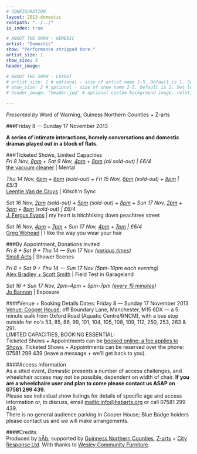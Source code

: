 ```yaml
---
# CONFIGURATION
layout: 2013-domestic
rootpath: "../../"
is_index: true

# ABOUT THE SHOW - GENERIC
artist: "Domestic"
show: "Performance stripped bare."
artist_size: 1
show_size: 3
header_image:

# ABOUT THE SHOW - LAYOUT
# artist_size: 1 # optional - size of artist name 1-5. Default is 1. Set longer names to lower values
# show_size: 2 # optional - size of show name 2-5. Default is 2. Set longer names to lower values
# header_image: "header.jpg" # optional custom background image, relative to current page

---
```

*Presented by* Word of Warning, Guiness Northern Counties + Z-arts       
 
###Friday 8 — Sunday 17 November 2013             
         
**A series of intimate interactions, homely conversations and domestic dramas played out in a block of flats.**    
        
###Ticketed Shows, Limited Capacities          
*Fri 8 Nov, [8pm](http://www.wegottickets.com/event/239511) + Sat 9 Nov, [4pm](http://www.wegottickets.com/event/240206) + [8pm](http://www.wegottickets.com/event/240211) (all sold-out) | £6/4*        
[the vacuum cleaner](/current/2013-domestic/vacuumcleaner/index.html) | Mental        
        
*Thu 14 Nov, [6pm](http://www.wegottickets.com/event/240510) + [8pm](http://www.wegottickets.com/event/240512) (sold-out) + Fri 15 Nov, [6pm](http://www.wegottickets.com/event/240515) (sold-out) + [8pm](http://www.wegottickets.com/event/240518) | £5/3*        
[Leentje Van de Cruys](/current/2013-domestic/vandecruys/index.html) | Kitsch'n Sync        
         
*Sat 16 Nov, [2pm](http://www.wegottickets.com/event/240524) (sold-out) + [5pm](http://www.wegottickets.com/event/240527) (sold-out) + [8pm](http://www.wegottickets.com/event/240529) + Sun 17 Nov, [2pm](http://www.wegottickets.com/event/240532) + [5pm](http://www.wegottickets.com/event/240534) + [8pm](http://www.wegottickets.com/event/240536) (sold-out) | £6/4*        
[J. Fergus Evans](/current/2013-domestic/evans/index.html) | my heart is hitchhiking down peachtree street        
          
*Sat 16 Nov, [4pm](http://www.wegottickets.com/event/240541) + [7pm](http://www.wegottickets.com/event/240543) + Sun 17 Nov, [4pm](http://www.wegottickets.com/event/240545) + [7pm](http://www.wegottickets.com/event/240547) | £6/4*       
[Greg Wohead](/current/2013-domestic/wohead/index.html) | I like the way you wear your hair        
        
###By Appointment, Donations Invited        
*Fri 8 + Sat 9 + Thu 14 — Sun 17 Nov ([various times](http://www.wegottickets.com/wordofwarning))*        
[Small Acts](/current/2013-domestic/smallacts/index.html) | Shower Scenes         
           
*Fri 8 + Sat 9 + Thu 14 — Sun 17 Nov (5pm-10pm each evening)*        
[Alex Bradley + Scott Smith](/current/2013-domestic/bradley/index.html) | Field Test in Garageland         
           
*Sat 16 + Sun 17 Nov, 2pm-4pm + 5pm-7pm ([every 15 minutes](http://www.wegottickets.com/wordofwarning))*            
[Jo Bannon](/current/2013-domestic/bannon/index.html) | Exposure          
          
####Venue + Booking Details
Dates: Friday 8 — Sunday 17 November 2013    
[Venue: Cooper House](http://bit.ly/1anL5UN), off Boundary Lane, Manchester, M15 6DX — a 5 minute walk from Oxford Road (Aquatic Centre/RNCM), with a bus stop outside for no's 53, 85, 86, 99, 101, 104, 105, 108, 109, 112, 250, 253, 263 & 291.      
LIMITED CAPACITIES, BOOKING ESSENTIAL:          
Ticketed Shows + Appointments can be [booked online; a fee applies to Shows](http://www.wegottickets.com/wordofwarning).
Ticketed Shows + Appointments can be reserved over the phone: 07581 299 439 (leave a message + we'll get back to you).   
        
####Access Information    
As a sited event, *Domestic* presents a number of access challenges, and wheelchair access may not be possible, dependent on width of chair.   **If you are a wheelchaire user and plan to come please contact us ASAP on 07581 299 439.**   
Please see individual show listings for details of specific age and access information or, to discuss, email <mailto:info@habarts.org> or call 07581 299 439.    
There is no general audience parking in Cooper House; Blue Badge holders please contact us and we will make arrangements.    

####Credits         
Produced by [hÅb](/hab); supported by [Guinness Northern Counties](http://www.guinnesspartnership.com/about-us/news/gnc/2013/October/manchester%20tower%20block%20plays%20host%20to%20performing%20arts%20festival.aspx), [Z-arts](http://www.z-arts.org) + [City Response Ltd](http://www.cityresponse.co.uk). With thanks to [Wesley Community Furniture](http://www.thewesley.org.uk/index.html).
